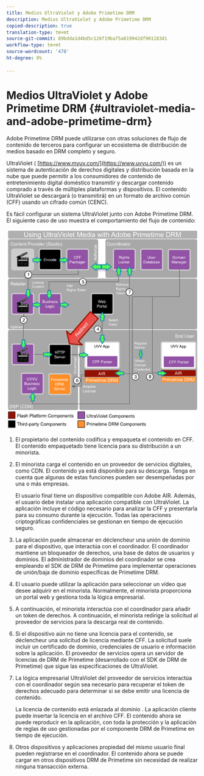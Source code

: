 ```yaml
---
title: Medios UltraViolet y Adobe Primetime DRM
description: Medios UltraViolet y Adobe Primetime DRM
copied-description: true
translation-type: tm+mt
source-git-commit: 89bdda1d4bd5c126f19ba75a819942df901183d1
workflow-type: tm+mt
source-wordcount: '478'
ht-degree: 0%

---
```



# Medios UltraViolet y Adobe Primetime DRM {#ultraviolet-media-and-adobe-primetime-drm}

Adobe Primetime DRM puede utilizarse con otras soluciones de flujo de contenido de terceros para configurar un ecosistema de distribución de medios basado en DRM completo y seguro.

UltraViolet ( [https://www.myuv.com/](https://www.uvvu.com/)) es un sistema de autenticación de derechos digitales y distribución basada en la nube que puede permitir a los consumidores de contenido de entretenimiento digital doméstico transmitir y descargar contenido comprado a través de múltiples plataformas y dispositivos. El contenido UltraViolet se descargará (o transmitirá) en un formato de archivo común (CFF) usando un cifrado común (CENC).

Es fácil configurar un sistema UltraViolet junto con Adobe Primetime DRM. El siguiente caso de uso muestra el comportamiento del flujo de contenido:

<!--<a id="fig_cxy_dc2_44"></a>-->

![](assets/AdobeUV_web.png)

1. El propietario del contenido codifica y empaqueta el contenido en CFF. El contenido empaquetado tiene licencia para su distribución a un minorista.
1. El minorista carga el contenido en un proveedor de servicios digitales, como CDN. El contenido ya está disponible para su descarga. Tenga en cuenta que algunas de estas funciones pueden ser desempeñadas por una o más empresas.

   El usuario final tiene un dispositivo compatible con Adobe AIR. Además, el usuario debe instalar una aplicación compatible con UltraViolet. La aplicación incluye el código necesario para analizar la CFF y presentarla para su consumo durante la ejecución. Todas las operaciones criptográficas confidenciales se gestionan en tiempo de ejecución seguro.
1. La aplicación puede almacenar en déclencheur una unión de dominio para el dispositivo, que interactúa con el coordinador. El coordinador mantiene un bloqueador de derechos, una base de datos de usuarios y dominios. El administrador de dominios del coordinador se crea empleando el SDK de DRM de Primetime para implementar operaciones de unión/baja de dominio específicas de Primetime DRM.
1. El usuario puede utilizar la aplicación para seleccionar un vídeo que desee adquirir en el minorista. Normalmente, el minorista proporciona un portal web y gestiona toda la lógica empresarial.
1. A continuación, el minorista interactúa con el coordinador para añadir un token de derechos. A continuación, el minorista redirige la solicitud al proveedor de servicios para la descarga real de contenido.
1. Si el dispositivo aún no tiene una licencia para el contenido, se déclencheur una solicitud de licencia mediante CFF. La solicitud suele incluir un certificado de dominio, credenciales de usuario e información sobre la aplicación. El proveedor de servicios opera un servidor de licencias de DRM de Primetime (desarrollado con el SDK de DRM de Primetime) que sigue las especificaciones de UltraViolet.
1. La lógica empresarial UltraViolet del proveedor de servicios interactúa con el coordinador según sea necesario para recuperar el token de derechos adecuado para determinar si se debe emitir una licencia de contenido.

   La licencia de contenido está enlazada al dominio . La aplicación cliente puede insertar la licencia en el archivo CFF. El contenido ahora se puede reproducir en la aplicación, con toda la protección y la aplicación de reglas de uso gestionadas por el componente DRM de Primetime en tiempo de ejecución.
1. Otros dispositivos y aplicaciones propiedad del mismo usuario final pueden registrarse en el coordinador. El contenido ahora se puede cargar en otros dispositivos DRM de Primetime sin necesidad de realizar ninguna transacción externa.
